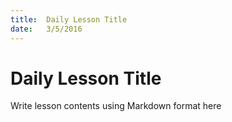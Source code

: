 ```yaml
---
title:  Daily Lesson Title
date:   3/5/2016
---
```


# Daily Lesson Title

Write lesson contents using Markdown format here